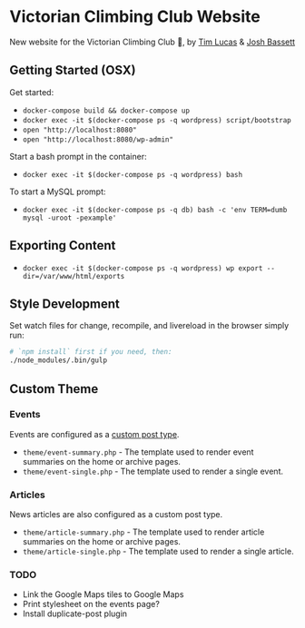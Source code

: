 # Victorian Climbing Club Website

New website for the Victorian Climbing Club :muscle:, by [Tim Lucas](https://github.com/toolmantim) & [Josh Bassett](https://github.com/nullobject)

## Getting Started (OSX)

Get started:

* `docker-compose build && docker-compose up`
* `docker exec -it $(docker-compose ps -q wordpress) script/bootstrap`
* `open "http://localhost:8080"`
* `open "http://localhost:8080/wp-admin"`

Start a bash prompt in the container:

* `docker exec -it $(docker-compose ps -q wordpress) bash`

To start a MySQL prompt:

* `docker exec -it $(docker-compose ps -q db) bash -c 'env TERM=dumb mysql -uroot -pexample'`

## Exporting Content

* `docker exec -it $(docker-compose ps -q wordpress) wp export --dir=/var/www/html/exports`

## Style Development

Set watch files for change, recompile, and livereload in the browser simply run:

```bash
# `npm install` first if you need, then:
./node_modules/.bin/gulp
```

## Custom Theme

### Events

Events are configured as a [custom post
type](https://codex.wordpress.org/Post_Types#Custom_Post_Types).

* `theme/event-summary.php` - The template used to render event summaries on the home or archive pages.
* `theme/event-single.php` - The template used to render a single event.

### Articles

News articles are also configured as a custom post type.

* `theme/article-summary.php` - The template used to render article summaries on the home or archive pages.
* `theme/article-single.php` - The template used to render a single article.

### TODO

* Link the Google Maps tiles to Google Maps
* Print stylesheet on the events page?
* Install duplicate-post plugin
